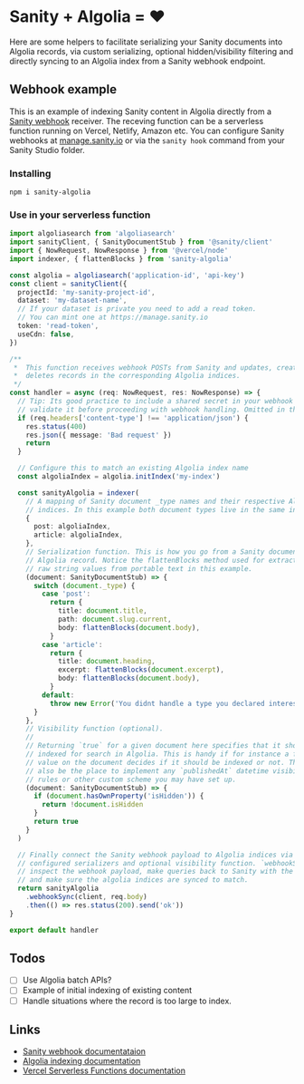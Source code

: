 # Sanity + Algolia = ♥️

Here are some helpers to facilitate serializing your Sanity documents into Algolia records, via custom serializing, optional hidden/visibility filtering and directly syncing to an Algolia index from a Sanity webhook endpoint.

## Webhook example

This is an example of indexing Sanity content in Algolia directly from a [Sanity webhook](https://www.sanity.io/docs/webhooks) receiver. The receving function can be a serverless function running on Vercel, Netlify, Amazon etc. You can configure Sanity webhooks at [manage.sanity.io](https://manage.sanity.io) or via the `sanity hook` command from your Sanity Studio folder.

### Installing

```
npm i sanity-algolia
```

### Use in your serverless function

```typescript
import algoliasearch from 'algoliasearch'
import sanityClient, { SanityDocumentStub } from '@sanity/client'
import { NowRequest, NowResponse } from '@vercel/node'
import indexer, { flattenBlocks } from 'sanity-algolia'

const algolia = algoliasearch('application-id', 'api-key')
const client = sanityClient({
  projectId: 'my-sanity-project-id',
  dataset: 'my-dataset-name',
  // If your dataset is private you need to add a read token.
  // You can mint one at https://manage.sanity.io
  token: 'read-token',
  useCdn: false,
})

/**
 *  This function receives webhook POSTs from Sanity and updates, creates or
 *  deletes records in the corresponding Algolia indices.
 */
const handler = async (req: NowRequest, res: NowResponse) => {
  // Tip: Its good practice to include a shared secret in your webhook URLs and
  // validate it before proceeding with webhook handling. Omitted in this short example.
  if (req.headers['content-type'] !== 'application/json') {
    res.status(400)
    res.json({ message: 'Bad request' })
    return
  }

  // Configure this to match an existing Algolia index name
  const algoliaIndex = algolia.initIndex('my-index')

  const sanityAlgolia = indexer(
    // A mapping of Sanity document _type names and their respective Algolia
    // indices. In this example both document types live in the same index.
    {
      post: algoliaIndex,
      article: algoliaIndex,
    },
    // Serialization function. This is how you go from a Sanity document to an
    // Algolia record. Notice the flattenBlocks method used for extracting the
    // raw string values from portable text in this example.
    (document: SanityDocumentStub) => {
      switch (document._type) {
        case 'post':
          return {
            title: document.title,
            path: document.slug.current,
            body: flattenBlocks(document.body),
          }
        case 'article':
          return {
            title: document.heading,
            excerpt: flattenBlocks(document.excerpt),
            body: flattenBlocks(document.body),
          }
        default:
          throw new Error('You didnt handle a type you declared interest in')
      }
    },
    // Visibility function (optional).
    //
    // Returning `true` for a given document here specifies that it should be
    // indexed for search in Algolia. This is handy if for instance a field
    // value on the document decides if it should be indexed or not. This would
    // also be the place to implement any `publishedAt` datetime visibility
    // rules or other custom scheme you may have set up.
    (document: SanityDocumentStub) => {
      if (document.hasOwnProperty('isHidden')) {
        return !document.isHidden
      }
      return true
    }
  )

  // Finally connect the Sanity webhook payload to Algolia indices via the
  // configured serializers and optional visibility function. `webhookSync` will
  // inspect the webhook payload, make queries back to Sanity with the `client`
  // and make sure the algolia indices are synced to match.
  return sanityAlgolia
    .webhookSync(client, req.body)
    .then(() => res.status(200).send('ok'))
}

export default handler
```

## Todos

- [ ] Use Algolia batch APIs?
- [ ] Example of initial indexing of existing content
- [ ] Handle situations where the record is too large to index.

## Links

- [Sanity webhook documentataion](https://www.sanity.io/docs/webhooks)
- [Algolia indexing documentation](https://www.algolia.com/doc/api-client/methods/indexing/)
- [Vercel Serverless Functions documentation](https://vercel.com/docs/serverless-functions/introduction)
